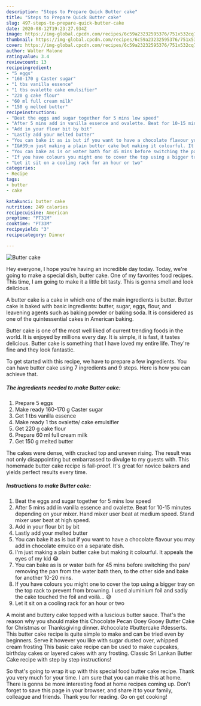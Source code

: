 ```yaml
---
description: "Steps to Prepare Quick Butter cake"
title: "Steps to Prepare Quick Butter cake"
slug: 497-steps-to-prepare-quick-butter-cake
date: 2020-08-12T19:23:27.934Z
image: https://img-global.cpcdn.com/recipes/6c59a23232595376/751x532cq70/butter-cake-recipe-main-photo.jpg
thumbnail: https://img-global.cpcdn.com/recipes/6c59a23232595376/751x532cq70/butter-cake-recipe-main-photo.jpg
cover: https://img-global.cpcdn.com/recipes/6c59a23232595376/751x532cq70/butter-cake-recipe-main-photo.jpg
author: Walter Malone
ratingvalue: 3.4
reviewcount: 13
recipeingredient:
- "5 eggs"
- "160-170 g Caster sugar"
- "1 tbs vanilla essence"
- "1 tbs ovalette cake emulsifier"
- "220 g cake flour"
- "60 ml full cream milk"
- "150 g melted butter"
recipeinstructions:
- "Beat the eggs and sugar together for 5 mins low speed"
- "After 5 mins add in vanilla essence and ovalette. Beat for 10-15 minutes depending on your mixer. Hand mixer user beat at medium speed. Stand mixer user beat at high speed."
- "Add in your flour bit by bit"
- "Lastly add your melted butter"
- "You can bake it as is but if you want to have a chocolate flavour you may add in chocolate emulco on a separate dish."
- "I&#39;m just making a plain butter cake but making it colourful. It appeals the eyes of my kid 😂"
- "You can bake as is or water bath for 45 mins before switching the pan/ removing the pan from the water bath then, to the other side and bake for another 10-20 mins."
- "If you have colours you might one to cover the top using a bigger tray on the top rack to prevent from browning. I used aluminium foil and sadly the cake touched the foil and voilà... 😅"
- "Let it sit on a cooling rack for an hour or two"
categories:
- Recipe
tags:
- butter
- cake

katakunci: butter cake 
nutrition: 249 calories
recipecuisine: American
preptime: "PT31M"
cooktime: "PT33M"
recipeyield: "3"
recipecategory: Dinner

---
```



![Butter cake](https://img-global.cpcdn.com/recipes/6c59a23232595376/751x532cq70/butter-cake-recipe-main-photo.jpg)

Hey everyone, I hope you're having an incredible day today. Today, we're going to make a special dish, butter cake. One of my favorites food recipes. This time, I am going to make it a little bit tasty. This is gonna smell and look delicious.

A butter cake is a cake in which one of the main ingredients is butter. Butter cake is baked with basic ingredients: butter, sugar, eggs, flour, and leavening agents such as baking powder or baking soda. It is considered as one of the quintessential cakes in American baking.

Butter cake is one of the most well liked of current trending foods in the world. It is enjoyed by millions every day. It is simple, it is fast, it tastes delicious. Butter cake is something that I have loved my entire life. They're fine and they look fantastic.


To get started with this recipe, we have to prepare a few ingredients. You can have butter cake using 7 ingredients and 9 steps. Here is how you can achieve that.

<!--inarticleads1-->

##### The ingredients needed to make Butter cake:

1. Prepare 5 eggs
1. Make ready 160-170 g Caster sugar
1. Get 1 tbs vanilla essence
1. Make ready 1 tbs ovalette/ cake emulsifier
1. Get 220 g cake flour
1. Prepare 60 ml full cream milk
1. Get 150 g melted butter


The cakes were dense, with cracked top and uneven rising. The result was not only disappointing but embarrassed to divulge to my guests with. This homemade butter cake recipe is fail-proof. It&#39;s great for novice bakers and yields perfect results every time. 

<!--inarticleads2-->

##### Instructions to make Butter cake:

1. Beat the eggs and sugar together for 5 mins low speed
1. After 5 mins add in vanilla essence and ovalette. Beat for 10-15 minutes depending on your mixer. Hand mixer user beat at medium speed. Stand mixer user beat at high speed.
1. Add in your flour bit by bit
1. Lastly add your melted butter
1. You can bake it as is but if you want to have a chocolate flavour you may add in chocolate emulco on a separate dish.
1. I&#39;m just making a plain butter cake but making it colourful. It appeals the eyes of my kid 😂
1. You can bake as is or water bath for 45 mins before switching the pan/ removing the pan from the water bath then, to the other side and bake for another 10-20 mins.
1. If you have colours you might one to cover the top using a bigger tray on the top rack to prevent from browning. I used aluminium foil and sadly the cake touched the foil and voilà... 😅
1. Let it sit on a cooling rack for an hour or two


A moist and buttery cake topped with a luscious butter sauce. That&#39;s the reason why you should make this Chocolate Pecan Ooey Gooey Butter Cake for Christmas or Thanksgiving dinner. #chocolate #buttercake #desserts. This butter cake recipe is quite simple to make and can be tried even by beginners. Serve it however you like with sugar dusted over, whipped cream frosting This basic cake recipe can be used to make cupcakes, birthday cakes or layered cakes with any frosting. Classic Sri Lankan Butter Cake recipe with step by step instructions! 

So that's going to wrap it up with this special food butter cake recipe. Thank you very much for your time. I am sure that you can make this at home. There is gonna be more interesting food at home recipes coming up. Don't forget to save this page in your browser, and share it to your family, colleague and friends. Thank you for reading. Go on get cooking!
